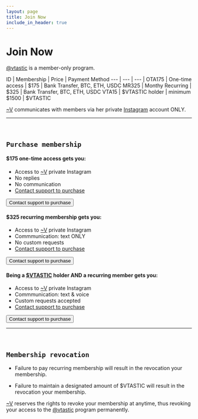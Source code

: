 ```yaml
---
layout: page
title: Join Now
include_in_header: true
---
```


# Join Now 

[@vtastic](../) is a member-only program.

ID | Membership | Price | Payment Method
--- | --- | --- |
OTA175 | One-time access | $175 | Bank Transfer, BTC, ETH, USDC
MR325 | Monthy Recurring | $325 | Bank Transfer, BTC, ETH, USDC
VTA15 | $VTASTIC holder | minimum $1500 | $VTASTIC

[~V](../v) communicates with members via her private [Instagram](https://instagram.com/) account ONLY.

________
<br>

## `Purchase membership`

#### $175 one-time access gets you:
- Access to [~V](../v) private Instagram
- No replies
- No communication
- [Contact support to purchase](../support)

<button class="button-65" role="button">Contact support to purchase</button>

#### $325 recurring membership gets you:
- Access to [~V](../v) private Instagram
- Commmunication: text ONLY
- No custom requests
- [Contact support to purchase](../support)

<button class="button-65" role="button">Contact support to purchase</button>

#### Being a [$VTASTIC](../vtastic) holder AND a recurring member gets you:
- Access to [~V](../v) private Instagram
- Commmunication: text & voice
- Custom requests accepted
- [Contact support to purchase](../support)

<button class="button-65" role="button">Contact support to purchase</button>

________
<br>

## `Membership revocation`

- Failure to pay recurring membership will result in the revocation your membership.

- Failure to maintain a designated amount of $VTASTIC will result in the revocation your membership.

[~V](../v) reserves the rights to revoke your membership at anytime, thus revoking your access to the [@vtastic](https://vantastic.site) program permanently.







